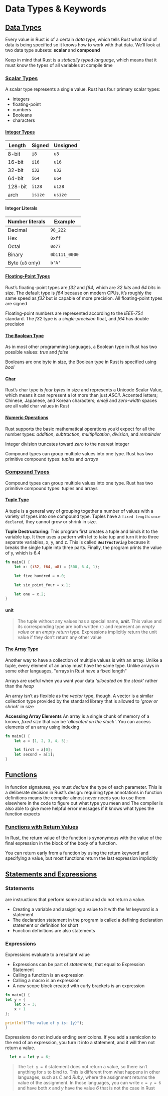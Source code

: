 # Data Types & Keywords

## [Data Types][DTs]

Every value in Rust is of a certain _data type_, which tells Rust what kind of data is being specified so it knows how to work with that data. We’ll look at two data type subsets: **scalar** and **compound**

Keep in mind that Rust is a _statically typed language_, which means that it must know the types of all variables at compile time

### [Scalar Types][STs]

A scalar type represents a single value. Rust has four primary scalar types:

- integers
- floating-point
- numbers
- Booleans
- characters

#### [Integer Types][Ints]

| Length  | Signed  | Unsigned |
| ------- | ------- | -------- |
| 8-bit   | `i8`    | `u8`     |
| 16-bit  | `i16`   | `u16`    |
| 32-bit  | `i32`   | `u32`    |
| 64-bit  | `i64`   | `u64`    |
| 128-bit | `i128`  | `u128`   |
| arch    | `isize` | `usize`  |

#### Integer Literals

| Number literals  | Example       |
| ---------------- | ------------- |
| Decimal          | `98_222`      |
| Hex              | `0xff`        |
| Octal            | `0o77`        |
| Binary           | `0b1111_0000` |
| Byte (`u8` only) | `b'A'`        |

#### [Floating-Point Types][Floating-Point]

Rust’s floating-point types are _f32_ and _f64_, which are _32 bits_ and _64 bits_ in size. The default type is _f64_ because on modern CPUs, it’s roughly the same speed as _f32_ but is capable of more precision. All floating-point types are signed

Floating-point numbers are represented according to the _IEEE-754_ standard. The _f32_ type is a _single-precision_ float, and _f64_ has double precision

#### [The Boolean Type][BooleanType]

As in most other programming languages, a Boolean type in Rust has two possible values: _true_ and _false_

Booleans are one byte in size, the Boolean type in Rust is specified using _bool_

#### [Char]

Rust’s char type is _four bytes_ in size and represents a Unicode Scalar Value, which means it can represent a lot more than just _ASCII_. Accented letters; Chinese, Japanese, and Korean characters; _emoji_ and _zero-width_ spaces are all valid char values in Rust

#### [Numeric Operations][NumericOperations]

Rust supports the basic mathematical operations you’d expect for all the number types: _addition_, _subtraction_, _multiplication_, _division_, and _remainder_

Integer division truncates toward _zero_ to the nearest integer

Compound types can group multiple values into one type. Rust has two primitive compound types: _tuples_ and _arrays_

### [Compound Types][CompoundTypes]

Compound types can group multiple values into one type. Rust has two primitive compound types: tuples and arrays

#### [Tuple Type][TupleType]

A tuple is a general way of grouping together a number of values with a variety of types into one compound type. Tuples have a `fixed length`: `once declared`, they cannot grow or shrink in size.

**Tuple Destructuring**: This program first creates a tuple and binds it to the variable tup. It then uses a pattern with let to take tup and turn it into three separate variables, x, y, and z. This is called **_`destructuring`_** because it breaks the single tuple into three parts. Finally, the program prints the value of y, which is 6.4

```rust
fn main() {
    let x: (i32, f64, u8) = (500, 6.4, 1);

    let five_hundred = x.0;

    let six_point_four = x.1;

    let one = x.2;
}
```

#### unit

> The tuple without any values has a special name, **_unit_**. This value and its corresponding type are both written `()` and represent an _empty value_ or an _empty return_ type. Expressions implicitly return the unit value if they don’t return any other value

#### [The Array Type][ArrayType]

Another way to have a collection of multiple values is with an array. Unlike a tuple, every element of an array must have the same type. Unlike arrays in some other languages, "arrays in Rust have a fixed length"

Arrays are useful when you want your data _'allocated on the stack'_ rather than the _heap_

An array isn’t as flexible as the _vector_ type, though. A vector is a similar collection type provided by the standard library that is allowed to _'grow or shrink'_ in size

**Accessing Array Elements** An array is a single chunk of memory of a known, _fixed size_ that can be _'allocated on the stack'_. You can access elements of an array using indexing

```rust
fn main() {
    let a = [1, 2, 3, 4, 5];

    let first = a[0];
    let second = a[1];
}
```

## [Functions]

In function signatures, you must _declare_ the type of each parameter. This is a deliberate decision in Rust’s design: requiring type annotations in function definitions means the compiler almost never needs you to use them elsewhere in the code to figure out what type you mean and The compiler is also able to give more helpful error messages if it knows what types the function expects

### [Functions with Return Values][FunctionsReturnValues]

In Rust, the return value of the function is synonymous with the value of the final expression in the block of the body of a function.

You can return early from a function by using the return keyword and specifying a value, but most functions return the last expression implicitly

## [Statements and Expressions][SE]

### Statements

 are instructions that perform some action and do not return a value.

- Creating a variable and assigning a value to it with the _let_ keyword is a statement
- The declaration statement in the program is called a defining declaration statement or definition for short
- Function definitions are also statements

### Expressions

  Expressions evaluate to a resultant value

- Expressions can be part of _statements_, that equal to Expression Statement
- Calling a function is an expression
- Calling a macro is an expression
- A new scope block created with curly brackets is an expression

```rust
fn main() {
let y = {
    let x = 3;
    x + 1
};

println!("The value of y is: {y}");
}
```

Expressions do not include ending semicolons. If you add a semicolon to the end of an expression, you turn it into a statement, and it will then not return a value.

```rust
  let x = let y = 6;
```

> The `let y = 6` statement does not return a value, so there isn’t anything for _x_ to bind to. This is different from what happens in other languages, such as _C_ and _Ruby_, where the assignment returns the value of the assignment. In those languages, you can write `x = y = 6` and have both _x_ and _y_ have the value _6_ that is not the case in Rust

<!-- links -->
[DTs]: https://doc.rust-lang.org/book/ch03-02-data-types.html#data-types
[STs]: https://doc.rust-lang.org/book/ch03-02-data-types.html#scalar-types
[Ints]: https://doc.rust-lang.org/book/ch03-02-data-types.html#integer-types
[Floating-Point]: https://doc.rust-lang.org/book/ch03-02-data-types.html#floating-point-types
[NumericOperations]: https://doc.rust-lang.org/book/ch03-02-data-types.html#numeric-operations
[BooleanType]: https://doc.rust-lang.org/book/ch03-02-data-types.html#the-boolean-type
[Char]: https://doc.rust-lang.org/book/ch03-02-data-types.html#the-character-type
[CompoundTypes]: https://doc.rust-lang.org/book/ch03-02-data-types.html#compound-types
[TupleType]: https://doc.rust-lang.org/book/ch03-02-data-types.html#the-tuple-type
[ArrayType]: https://doc.rust-lang.org/book/ch03-02-data-types.html#the-array-type
[Functions]: https://doc.rust-lang.org/book/ch03-03-how-functions-work.html#functions
[SE]: https://doc.rust-lang.org/book/ch03-03-how-functions-work.html#statements-and-expressions
[FunctionsReturnValues]: https://doc.rust-lang.org/book/ch03-03-how-functions-work.html#functions-with-return-values

